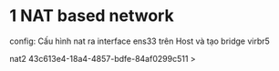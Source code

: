 #
# 1 NAT based network


config: Cấu hình nat ra interface ens33 trên Host và tạo bridge virbr5

>
<network>
  <name>nat2</name>
  <uuid>43c613e4-18a4-4857-bdfe-84af0299c511</uuid>
  <forward dev='ens33' mode='nat'>
    <interface dev='ens33'/>
  </forward>
  <bridge name='virbr5' stp='on' delay='2'/>
  <mac address='52:54:00:c1:7c:e5'/>
  <ip address='172.16.10.1' netmask='255.255.255.0'>
    <dhcp>
      <range start='172.16.10.100' end='172.16.10.253'/>
    </dhcp>
  </ip>
</network> 
>
